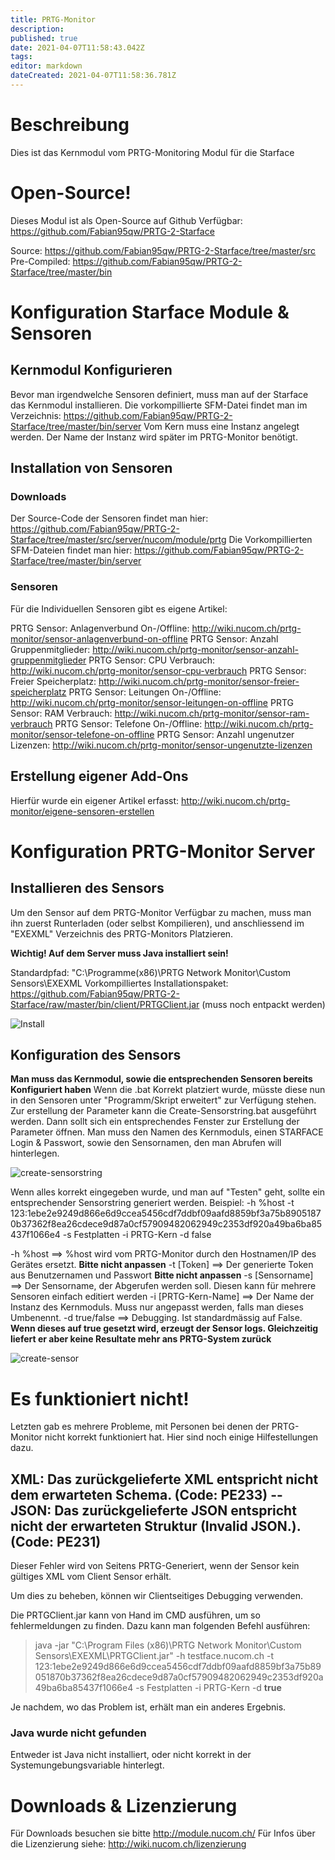 ```yaml
---
title: PRTG-Monitor
description: 
published: true
date: 2021-04-07T11:58:43.042Z
tags: 
editor: markdown
dateCreated: 2021-04-07T11:58:36.781Z
---
```


# Beschreibung
Dies ist das Kernmodul vom PRTG-Monitoring Modul für die Starface
# Open-Source!
Dieses Modul ist als Open-Source auf Github Verfügbar: https://github.com/Fabian95qw/PRTG-2-Starface

Source: https://github.com/Fabian95qw/PRTG-2-Starface/tree/master/src
Pre-Compiled: https://github.com/Fabian95qw/PRTG-2-Starface/tree/master/bin

# Konfiguration Starface Module & Sensoren
## Kernmodul Konfigurieren
Bevor man irgendwelche Sensoren definiert, muss man auf der Starface das Kernmodul installieren.
Die vorkompillierte SFM-Datei findet man im Verzeichnis: https://github.com/Fabian95qw/PRTG-2-Starface/tree/master/bin/server
Vom Kern muss eine Instanz angelegt werden. Der Name der Instanz wird später im PRTG-Monitor benötigt.

## Installation von Sensoren
### Downloads

Der Source-Code der Sensoren findet man hier: https://github.com/Fabian95qw/PRTG-2-Starface/tree/master/src/server/nucom/module/prtg
Die Vorkompillierten SFM-Dateien findet man hier: https://github.com/Fabian95qw/PRTG-2-Starface/tree/master/bin/server

### Sensoren
Für die Individuellen Sensoren gibt es eigene Artikel:

PRTG Sensor: Anlagenverbund On-/Offline: http://wiki.nucom.ch/prtg-monitor/sensor-anlagenverbund-on-offline
PRTG Sensor: Anzahl Gruppenmitglieder: http://wiki.nucom.ch/prtg-monitor/sensor-anzahl-gruppenmitglieder
PRTG Sensor: CPU Verbrauch: http://wiki.nucom.ch/prtg-monitor/sensor-cpu-verbrauch
PRTG Sensor: Freier Speicherplatz: http://wiki.nucom.ch/prtg-monitor/sensor-freier-speicherplatz
PRTG Sensor: Leitungen On-/Offline: http://wiki.nucom.ch/prtg-monitor/sensor-leitungen-on-offline
PRTG Sensor: RAM Verbrauch: http://wiki.nucom.ch/prtg-monitor/sensor-ram-verbrauch
PRTG Sensor: Telefone On-/Offline: http://wiki.nucom.ch/prtg-monitor/sensor-telefone-on-offline
PRTG Sensor: Anzahl ungenutzer Lizenzen: http://wiki.nucom.ch/prtg-monitor/sensor-ungenutzte-lizenzen

## Erstellung eigener Add-Ons
Hierfür wurde ein eigener Artikel erfasst: http://wiki.nucom.ch/prtg-monitor/eigene-sensoren-erstellen
# Konfiguration PRTG-Monitor Server
## Installieren des Sensors
Um den Sensor auf dem PRTG-Monitor Verfügbar zu machen, muss man ihn zuerst Runterladen (oder selbst Kompilieren), und anschliessend im "EXEXML" Verzeichnis des PRTG-Monitors Platzieren.

**Wichtig! Auf dem Server muss Java installiert sein!**

Standardpfad: "C:\Programme(x86)\PRTG Network Monitor\Custom Sensors\EXEXML
Vorkompilliertes Installationspaket: https://github.com/Fabian95qw/PRTG-2-Starface/raw/master/bin/client/PRTGClient.jar (muss noch entpackt werden)

![Install](/uploads/prtg/install.png "Install")

## Konfiguration des Sensors
**Man muss das Kernmodul, sowie die entsprechenden Sensoren bereits Konfiguriert haben**
Wenn die .bat Korrekt platziert wurde, müsste diese nun in den Sensoren unter "Programm/Skript erweitert" zur Verfügung stehen.
Zur erstellung der Parameter kann die Create-Sensorstring.bat ausgeführt werden.
Dann sollt sich ein entsprechendes Fenster zur Erstellung der Parameter öffnen.
Man muss den Namen des Kernmoduls, einen STARFACE Login & Passwort, sowie den Sensornamen, den man Abrufen will hinterlegen.

![create-sensorstring](/uploads/prtg/create-sensorstring.png "create-sensorstring")

Wenn alles korrekt eingegeben wurde, und man auf "Testen" geht, sollte ein entsprechender Sensorstring generiert werden.
Beispiel: -h %host -t 123:1ebe2e9249d866e6d9ccea5456cdf7ddbf09aafd8859bf3a75b89051870b37362f8ea26cdece9d87a0cf57909482062949c2353df920a49ba6ba85437f1066e4 -s Festplatten -i PRTG-Kern -d false

-h %host  ==> %host wird vom PRTG-Monitor durch den Hostnamen/IP des Gerätes ersetzt. **Bitte nicht anpassen**
-t [Token]  ==> Der generierte Token aus Benutzernamen und Passwort **Bitte nicht anpassen**
-s [Sensorname] ==> Der Sensorname, der Abgerufen werden soll. Diesen kann für mehrere Sensoren einfach editiert werden
-i [PRTG-Kern-Name] ==> Der Name der Instanz des Kernmoduls. Muss nur angepasst werden, falls man dieses Umbenennt.
-d true/false ==> Debugging. Ist standardmässig auf False. **Wenn dieses auf true gesetzt wird, erzeugt der Sensor logs. Gleichzeitig liefert er aber keine Resultate mehr ans PRTG-System zurück**

![create-sensor](/uploads/prtg/create-sensor.gif "create-sensor")
# Es funktioniert nicht!
Letzten gab es mehrere Probleme, mit Personen bei denen der PRTG-Monitor nicht korrekt funktioniert hat.
Hier sind noch einige Hilfestellungen dazu.

## XML: Das zurückgelieferte XML entspricht nicht dem erwarteten Schema. (Code: PE233) -- JSON: Das zurückgelieferte JSON entspricht nicht der erwarteten Struktur (Invalid JSON.). (Code: PE231)
Dieser Fehler wird von Seitens PRTG-Generiert, wenn der Sensor kein gültiges XML vom Client Sensor erhält.

Um dies zu beheben, können wir Clientseitiges Debugging verwenden.

Die PRTGClient.jar kann von Hand im CMD ausführen, um so fehlermeldungen zu finden.
Dazu kann man folgenden Befehl ausführen:

> java -jar "C:\Program Files (x86)\PRTG Network Monitor\Custom Sensors\EXEXML\PRTGClient.jar" -h testface.nucom.ch -t 123:1ebe2e9249d866e6d9ccea5456cdf7ddbf09aafd8859bf3a75b89051870b37362f8ea26cdece9d87a0cf57909482062949c2353df920a49ba6ba85437f1066e4 -s Festplatten -i PRTG-Kern -d **true**

Je nachdem, wo das Problem ist, erhält man ein anderes Ergebnis.

### Java wurde nicht gefunden
Entweder ist Java nicht installiert, oder nicht korrekt in der Systemungebungsvariable hinterlegt. 

# Downloads & Lizenzierung
Für Downloads besuchen sie bitte http://module.nucom.ch/
Für Infos über die Lizenzierung siehe: http://wiki.nucom.ch/lizenzierung
